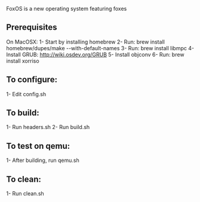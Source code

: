 FoxOS is a new operating system featuring foxes

Prerequisites
-------------

On MacOSX:
1- Start by installing homebrew
2- Run: brew install homebrew/dupes/make --with-default-names
3- Run: brew install libmpc
4- Install GRUB: http://wiki.osdev.org/GRUB
5- Install objconv
6- Run: brew install xorriso

To configure:
-------------

1- Edit config.sh

To build:
---------

1- Run headers.sh
2- Run build.sh

To test on qemu:
---------------

1- After building, run qemu.sh

To clean:
---------

1- Run clean.sh
